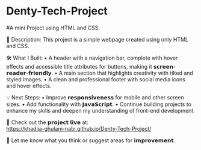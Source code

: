# Denty-Tech-Project
#A mini Project using HTML and CSS.

📄 Description: This project is a simple webpage created using only HTML and CSS. 

🛠️ What I Built:
          •  A header with a navigation bar, complete with hover 
             effects and accessible title attributes for buttons, making 
             it 𝘀𝗰𝗿𝗲𝗲𝗻- 𝗿𝗲𝗮𝗱𝗲𝗿-𝗳𝗿𝗶𝗲𝗻𝗱𝗹𝘆.
          •  A main section that highlights creativity with tilted and styled 
              images. 
          •  A clean and professional footer with social media icons and 
              hover effects.
              
💡 Next Steps:
         •  Improve 𝗿𝗲𝘀𝗽𝗼𝗻𝘀𝗶𝘃𝗲𝗻𝗲𝘀𝘀 for mobile and other screen sizes.
         •  Add functionality with 𝗝𝗮𝘃𝗮𝗦𝗰𝗿𝗶𝗽𝘁.
         •  Continue building projects to enhance my skills and deepen 
             my understanding of front-end development.
             
🔗 Check out the 𝗽𝗿𝗼𝗷𝗲𝗰𝘁 𝗹𝗶𝘃𝗲 at:   
          https://khadija-ghulam-nabi.github.io/Denty-Tech-Project/

🔧 Let me know what you think or suggest areas for 𝗶𝗺𝗽𝗿𝗼𝘃𝗲𝗺𝗲𝗻𝘁. 
